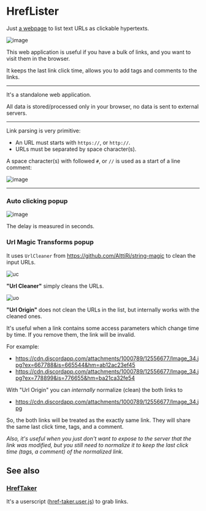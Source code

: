 # HrefLister

Just [a webpage](https://alttiri.github.io/href-lister) to list text URLs as clickable hypertexts.

![image](https://user-images.githubusercontent.com/16310547/226176272-8000fd78-1b62-49d0-8252-bbfcac1b36bb.png)

This web application is useful if you have a bulk of links, and you want to visit them in the browser.

It keeps the last link click time, allows you to add tags and comments to the links.

---

It's a standalone web application.

All data is stored/processed only in your browser, no data is sent to external servers.

---

Link parsing is very primitive:

- An URL must starts with `https://`, or `http://`.
- URLs must be separated by space character(s).

A space character(s) with followed `#`, or `//` is used as a start of a line comment:

![image](https://user-images.githubusercontent.com/16310547/226177171-9080121a-8b6a-4130-ab0a-99d79f51a42b.png)

---

### Auto clicking popup

![image](https://github.com/AlttiRi/href-lister/assets/16310547/be0794a6-7831-439f-9f7a-9ddb42b296d2)

The delay is measured in seconds.

### Url Magic Transforms popup


It uses `UrlCleaner` from https://github.com/AlttiRi/string-magic to clean the input URLs.

![uc](https://github.com/user-attachments/assets/65e89496-1809-4e07-adaa-13ce958ddede)

**"Url Cleaner"** simply cleans the URLs.

![uo](https://github.com/user-attachments/assets/64422050-67cf-4231-bcef-d17fdc61766a)

**"Url Origin"** does not clean the URLs in the list, but internally works with the cleaned ones.

It's useful when a link contains some access parameters which change time by time.
If you remove them, the link will be invalid.

For example:
- https://cdn.discordapp.com/attachments/1000789/12556677/Image_34.jpg?ex=667788&is=665544&hm=ab12ac23ef45
- https://cdn.discordapp.com/attachments/1000789/12556677/Image_34.jpg?ex=778899&is=776655&hm=ba21ca32fe54

With "Url Origin" you can _internally_ normalize (clean) the both links to
- https://cdn.discordapp.com/attachments/1000789/12556677/Image_34.jpg

So, the both links will be treated as the exactly same link.
They will share the same last click time, tags, and a comment.

_Also, it's useful when you just don't want to expose to the server that the link was modified,
but you still need to normalize it to keep the last click time (tags, a comment) of the normalized link._

## See also

### [HrefTaker](https://github.com/AlttiRi/href-taker)

It's a userscript ([href-taker.user.js](https://github.com/AlttiRi/href-taker/raw/master/dist/href-taker.user.js)) to grab links.
